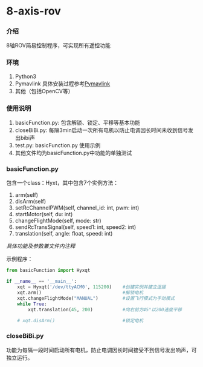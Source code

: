 # 8-axis-rov

### 介绍
8轴ROV简易控制程序，可实现所有遥控功能


### 环境

1.  Python3
2.  Pymavlink
    具体安装过程参考[Pymavlink](https://www.ardusub.com/developers/pymavlink.html)
3.  其他（包括OpenCV等）

### 使用说明

1.  basicFunction.py: 包含解锁、锁定、平移等基本功能
2.  closeBiBi.py: 每隔3min启动一次所有电机以防止电调因长时间未收到信号发出bibi声
3.  test.py: basicFunction.py 使用示例
4. 其他文件均为basicFunction.py中功能的单独测试

### basicFunction.py

包含一个class：Hyxt，其中包含7个实例方法：
1. arm(self)
2. disArm(self)
3. setRcChannelPWM(self, channel_id: int, pwm: int)
4. startMotor(self, du: int)
5. changeFlightMode(self, mode: str)
6. sendRcTransSignal(self, speed1: int, speed2: int)
7. translation(self, angle: float, speed: int)

*具体功能及参数兼文件内注释*

示例程序：

``` py
from basicFunction import Hyxqt

if __name__ == '__main__':
    xqt = Hyxqt('/dev/ttyACM0', 115200)    #创建实例并建立连接
    xqt.arm()                              #解锁电机
    xqt.changeFlightMode("MANUAL")         #设置飞行模式为手动模式
    while True:
        xqt.translation(45, 200)           #向右前方45°以200速度平移

    # xqt.disArm()                         #锁定电机
```

### closeBiBi.py

功能为每隔一段时间启动所有电机，防止电调因长时间接受不到信号发出响声，可独立运行。


